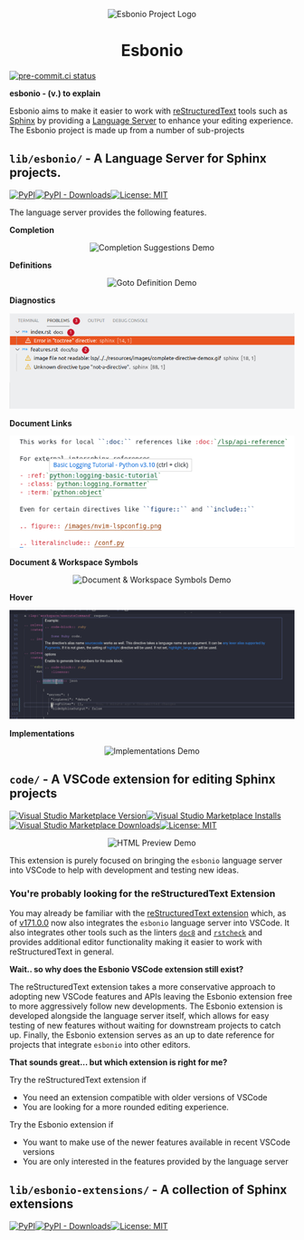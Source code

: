 <p align="center">
  <img src="./resources/io.github.swyddfa.Esbonio.svg" alt="Esbonio Project Logo"></img>
</p>
<h1 align="center">Esbonio</h1>

[![pre-commit.ci status](https://results.pre-commit.ci/badge/github/swyddfa/esbonio/develop.svg)](https://results.pre-commit.ci/latest/github/swyddfa/esbonio/develop)

**esbonio - (v.) to explain**

[reStructuredText]: https://docutils.sourceforge.io/rst.html
[Sphinx]: https://www.sphinx-doc.org/en/master/
[Language Server]: https://langserver.org/

Esbonio aims to make it easier to work with [reStructuredText] tools such as [Sphinx] by providing a [Language Server] to enhance your editing experience.
The Esbonio project is made up from a number of sub-projects


## `lib/esbonio/` - A Language Server for Sphinx projects.

[![PyPI](https://img.shields.io/pypi/v/esbonio?style=flat-square)![PyPI - Downloads](https://img.shields.io/pypi/dm/esbonio?style=flat-square)](https://pypistats.org/packages/esbonio)[![License: MIT](https://img.shields.io/badge/license-MIT-blue.svg?style=flat-square)](https://github.com/swyddfa/esbonio/blob/develop/lib/esbonio/LICENSE)

The language server provides the following features.

**Completion**

<p align="center">
  <img src="./resources/images/completion-demo.gif" alt="Completion Suggestions Demo"></img>
</p>

**Definitions**

<p align="center">
  <img src="./resources/images/definition-demo.gif" alt="Goto Definition Demo"></img>
</p>

**Diagnostics**

<p align="center">
  <img src="./resources/images/diagnostic-sphinx-errors-demo.png" alt="Diagnostics Demo"></img>
</p>

**Document Links**

<p align="center">
  <img src="./resources/images/document-links-demo.png" alt="Document Links Demo"></img>
</p>


**Document & Workspace Symbols**

<p align="center">
  <img src="./resources/images/document-workspace-symbols-demo.png" alt="Document & Workspace Symbols Demo"></img>
</p>

**Hover**

<p align="center">
  <img src="./resources/images/hover-demo.png" alt="Hover Demo"></img>
</p>

**Implementations**

<p align="center">
  <img src="./resources/images/implementation-demo.gif" alt="Implementations Demo"></img>
</p>


## `code/` - A VSCode extension for editing Sphinx projects

[![Visual Studio Marketplace Version](https://img.shields.io/visual-studio-marketplace/v/swyddfa.esbonio?style=flat-square)![Visual Studio Marketplace Installs](https://img.shields.io/visual-studio-marketplace/i/swyddfa.esbonio?style=flat-square)![Visual Studio Marketplace Downloads](https://img.shields.io/visual-studio-marketplace/d/swyddfa.esbonio?style=flat-square)](https://marketplace.visualstudio.com/items?itemName=swyddfa.esbonio)[![License: MIT](https://img.shields.io/badge/license-MIT-blue.svg?style=flat-square)](https://github.com/swyddfa/esbonio/blob/develop/code/LICENSE)

<p align="center">
   <img src="./resources/images/vscode-preview-demo.gif" alt="HTML Preview Demo"></img>
</p>

This extension is purely focused on bringing the `esbonio` language server into VSCode to help with development and testing new ideas.

### You're probably looking for the reStructuredText Extension

[reStructuredText extension]: https://marketplace.visualstudio.com/items?itemName=lextudio.restructuredtext
[v171.0.0]: https://github.com/vscode-restructuredtext/vscode-restructuredtext/releases/tag/171.0.0
[`doc8`]: https://pypi.org/project/doc8/
[`rstcheck`]: https://pypi.org/project/rstcheck/

You may already be familiar with the [reStructuredText extension] which, as of [v171.0.0] now also integrates the `esbonio` language server into VSCode.
It also integrates other tools such as the linters [`doc8`] and [`rstcheck`] and provides additional editor functionality making it easier to work with reStructuredText in general.

**Wait.. so why does the Esbonio VSCode extension still exist?**

The reStructuredText extension takes a more conservative approach to adopting new VSCode features and APIs leaving the Esbonio extension free to more aggressively follow new developments.
The Esbonio extension is developed alongside the language server itself, which allows for easy testing of new features without waiting for downstream projects to catch up.
Finally, the Esbonio extension serves as an up to date reference for projects that integrate `esbonio` into other editors.

**That sounds great... but which extension is right for me?**

Try the reStructuredText extension if

- You need an extension compatible with older versions of VSCode
- You are looking for a more rounded editing experience.

Try the Esbonio extension if

- You want to make use of the newer features available in recent VSCode versions
- You are only interested in the features provided by the language server


## `lib/esbonio-extensions/` - A collection of Sphinx extensions

[![PyPI](https://img.shields.io/pypi/v/esbonio-extensions?style=flat-square)![PyPI - Downloads](https://img.shields.io/pypi/dm/esbonio-extensions?style=flat-square)](https://pypistats.org/packages/esbonio-extensions)[![License: MIT](https://img.shields.io/badge/license-MIT-blue.svg?style=flat-square)](https://github.com/swyddfa/esbonio/blob/develop/lib/esbonio-extensions/LICENSE)
